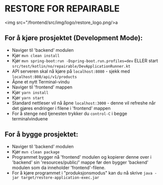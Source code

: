 # RESTORE FOR REPAIRABLE
<img src="/frontend/src/img/logo/restore_logo.png/>a

## For å kjøre prosjektet (Development Mode):
* Naviger til 'backend' modulen
* Kjør `mvn clean install`
* Kjør `mvn spring-boot:run -Dspring-boot.run.profiles=dev` ELLER start `src/test/kotlin/no/repairable/DevApplicationRunner.kt`
* API serveren skal nå kjøre på `localhost:8080` - sjekk med `localhost:808/api/v1/products`
* Åpne et nytt Terminal-vindu
* Naviger til 'frontend' mappen
* Kjør `yarn install`
* Kjør `yarn start`
* Standard nettleser vil nå åpne `localhost:3000` - denne vil refreshe når det gjøres endringer i filene i 'frontend' mappen
* For å stenge ned tjenesten trykker du `control-C` i begge terminalvinduene

## For å bygge prosjektet:
* Naviger til 'backend' modulen
* Kjør `mvn clean package`
* Programmet bygger nå 'frontend' modulen og kopierer denne over i 'backend' sin 'resources/public/' mappe før den bygger 'backend' modulen som da inneholder 'frontend'-filene.
* For å kjøre programmet i "produksjonsmodus" kan du nå skrive `java -jar target/restore-application-exec.jar`
